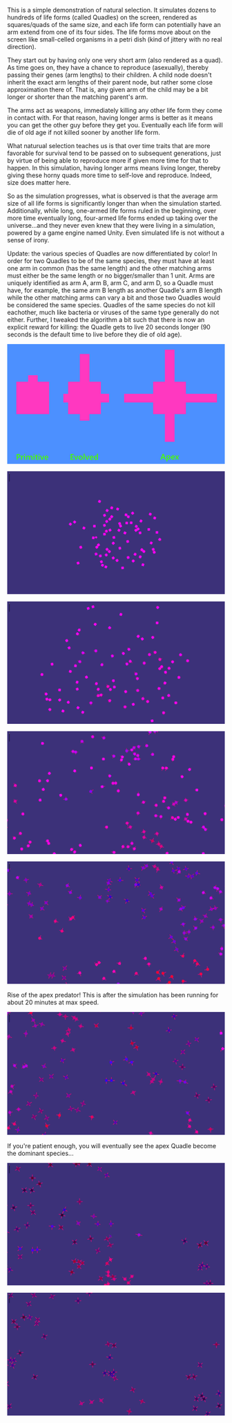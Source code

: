 This is a simple demonstration of natural selection.  It simulates dozens to hundreds of life forms (called Quadles) on the screen, rendered as squares/quads of the same size, and each life form can potentially have an arm extend from one of its four sides.  The life forms move about on the screen like small-celled organisms in a petri dish (kind of jittery with no real direction).  

They start out by having only one very short arm (also rendered as a  quad). As time goes on, they have a chance to reproduce (asexually), thereby passing their genes (arm lengths) to their children.  A child node doesn't inherit the exact arm lengths of their parent node, but rather some close approximation there of.  That is, any given arm of the child may be a bit longer or shorter than the matching parent's arm.  

The arms act as weapons, immediately killing any other life form they come in contact with.  For that reason, having longer arms is better as it means you can get the other guy before they get you.  Eventually each life form will die of old age if not killed sooner by another life form.  

What naturual selection teaches us is that over time traits that are more favorable for survival tend to be passed on to subsequent generations, just by virtue of being able to reproduce more if given more time for that to happen.  In this simulation, having longer arms means living longer, thereby giving these horny quads more time to self-love and reproduce.  Indeed, size does matter here. 

So as the simulation progresses, what is observed is that the average arm size of all life forms is significantly longer than when the simulation started.  Additionally, while long, one-armed life forms ruled in the beginning, over more time eventually long, four-armed life forms ended up taking over the universe...and they never even knew that they were living in a simulation, powered by a game engine named Unity.  Even simulated life is not without a sense of irony.  

Update: the various species of Quadles are now differentiated by color!  In order for two Quadles to be of the same species, they must have at least one arm in common (has the same length) and the other matching arms must either be the same length or no bigger/smaller than 1 unit.  Arms are uniquely identified as arm A, arm B, arm C, and arm D, so a Quadle must have, for example, the same arm B length as another Quadle's arm B length while the other matching arms can vary a bit and those two Quadles would be considered the same species.  Quadles of the same species do not kill eachother, much like bacteria or viruses of the same type generally do not either.  Further, I tweaked the algorithm a bit such that there is now an explicit reward for killing: the Quadle gets to live 20 seconds longer (90 seconds is the default time to live before they die of old age).  

![](img/evolution.png)  

![](img/1.png)  

![](img/2.png)  

![](img/3.png)  

![](img/4.png)  

Rise of the apex predator!  This is after the simulation has been running for about 20 minutes at max speed.  

![](img/5.png)  

If you're patient enough, you will eventually see the apex Quadle become the dominant species...  

![](img/6.png)  

![](img/7.png)  


